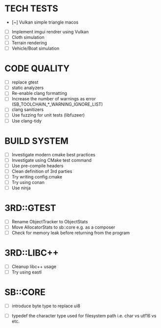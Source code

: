 # TECH TESTS

- [~] Vulkan simple triangle macos
- [ ] Implement imgui rendrer using Vulkan
- [ ] Cloth simulation
- [ ] Terrain rendering
- [ ] Vehicle/Boat simulation

# CODE QUALITY

- [ ] replace gtest
- [ ] static analyzers
- [ ] Re-enable clang formatting
- [ ] Increase the number of warnings as error (SB_TOOLCHAIN_*_WARNING_IGNORE_LIST)
- [ ] clang sanitizers
- [ ] Use fuzzing for unit tests (libfuzeer)
- [ ] Use clang-tidy

# BUILD SYSTEM

- [ ] Investigate modern cmake best practices
- [ ] Investigate using CMake test command
- [ ] Use pre-compile headers
- [ ] Clean definition of 3rd parties
- [ ] Try writing config.cmake 
- [ ] Try using conan
- [ ] Use ninja

# 3RD::GTEST

- [ ] Rename ObjectTracker to ObjectStats
- [ ] Move AllocatorStats to sb::core e.g. as a composer
- [ ] Check for memory leak before returning from the program

# 3RD::LIBC++

- [ ] Cleanup libc++ usage
- [ ] Try using eastl

# SB::CORE

- [ ] introduce byte type to replace ui8
- [ ] typedef the character type used for filesystem path i.e. char vs utf16 vs etc.

